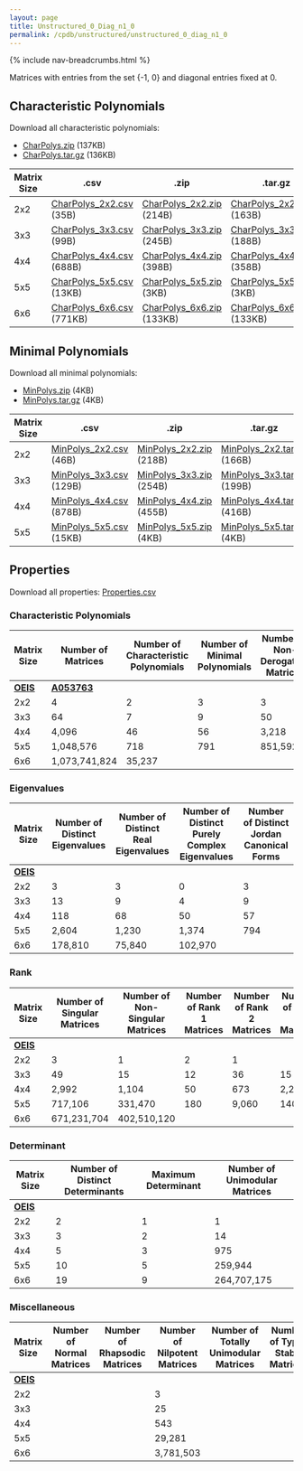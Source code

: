 ```yaml
---
layout: page
title: Unstructured_0_Diag_n1_0
permalink: /cpdb/unstructured/unstructured_0_diag_n1_0
---
```


{% include nav-breadcrumbs.html %}

Matrices with entries from the set {-1, 0} and diagonal entries fixed at 0.

## Characteristic Polynomials

Download all characteristic polynomials:
- <a href="http://cpdb.bohemianmatrices.com/Unstructured/Unstructured_0_Diag_n1_0/Data/CharPolys.zip">CharPolys.zip</a> (137KB)
- <a href="http://cpdb.bohemianmatrices.com/Unstructured/Unstructured_0_Diag_n1_0/Data/CharPolys.tar.gz">CharPolys.tar.gz</a> (136KB)

| Matrix Size | .csv | .zip | .tar.gz |
| --- | --- | --- | --- |
| 2x2 | <a href="http://cpdb.bohemianmatrices.com/Unstructured/Unstructured_0_Diag_n1_0/Data/CharPolys_2x2.csv">CharPolys_2x2.csv</a> (35B)| <a href="http://cpdb.bohemianmatrices.com/Unstructured/Unstructured_0_Diag_n1_0/Data/CharPolys_2x2.zip">CharPolys_2x2.zip</a> (214B)| <a href="http://cpdb.bohemianmatrices.com/Unstructured/Unstructured_0_Diag_n1_0/Data/CharPolys_2x2.tar.gz">CharPolys_2x2.tar.gz</a> (163B) |
| 3x3 | <a href="http://cpdb.bohemianmatrices.com/Unstructured/Unstructured_0_Diag_n1_0/Data/CharPolys_3x3.csv">CharPolys_3x3.csv</a> (99B)| <a href="http://cpdb.bohemianmatrices.com/Unstructured/Unstructured_0_Diag_n1_0/Data/CharPolys_3x3.zip">CharPolys_3x3.zip</a> (245B)| <a href="http://cpdb.bohemianmatrices.com/Unstructured/Unstructured_0_Diag_n1_0/Data/CharPolys_3x3.tar.gz">CharPolys_3x3.tar.gz</a> (188B) |
| 4x4 | <a href="http://cpdb.bohemianmatrices.com/Unstructured/Unstructured_0_Diag_n1_0/Data/CharPolys_4x4.csv">CharPolys_4x4.csv</a> (688B)| <a href="http://cpdb.bohemianmatrices.com/Unstructured/Unstructured_0_Diag_n1_0/Data/CharPolys_4x4.zip">CharPolys_4x4.zip</a> (398B)| <a href="http://cpdb.bohemianmatrices.com/Unstructured/Unstructured_0_Diag_n1_0/Data/CharPolys_4x4.tar.gz">CharPolys_4x4.tar.gz</a> (358B) |
| 5x5 | <a href="http://cpdb.bohemianmatrices.com/Unstructured/Unstructured_0_Diag_n1_0/Data/CharPolys_5x5.csv">CharPolys_5x5.csv</a> (13KB)| <a href="http://cpdb.bohemianmatrices.com/Unstructured/Unstructured_0_Diag_n1_0/Data/CharPolys_5x5.zip">CharPolys_5x5.zip</a> (3KB)| <a href="http://cpdb.bohemianmatrices.com/Unstructured/Unstructured_0_Diag_n1_0/Data/CharPolys_5x5.tar.gz">CharPolys_5x5.tar.gz</a> (3KB) |
| 6x6 | <a href="http://cpdb.bohemianmatrices.com/Unstructured/Unstructured_0_Diag_n1_0/Data/CharPolys_6x6.csv">CharPolys_6x6.csv</a> (771KB)| <a href="http://cpdb.bohemianmatrices.com/Unstructured/Unstructured_0_Diag_n1_0/Data/CharPolys_6x6.zip">CharPolys_6x6.zip</a> (133KB)| <a href="http://cpdb.bohemianmatrices.com/Unstructured/Unstructured_0_Diag_n1_0/Data/CharPolys_6x6.tar.gz">CharPolys_6x6.tar.gz</a> (133KB) |

## Minimal Polynomials

Download all minimal polynomials:
- <a href="http://cpdb.bohemianmatrices.com/Unstructured/Unstructured_0_Diag_n1_0/Data/MinPolys.zip">MinPolys.zip</a> (4KB)
- <a href="http://cpdb.bohemianmatrices.com/Unstructured/Unstructured_0_Diag_n1_0/Data/MinPolys.tar.gz">MinPolys.tar.gz</a> (4KB)

| Matrix Size | .csv | .zip | .tar.gz |
| --- | --- | --- | --- |
| 2x2 | <a href="http://cpdb.bohemianmatrices.com/Unstructured/Unstructured_0_Diag_n1_0/Data/MinPolys_2x2.csv">MinPolys_2x2.csv</a> (46B)| <a href="http://cpdb.bohemianmatrices.com/Unstructured/Unstructured_0_Diag_n1_0/Data/MinPolys_2x2.zip">MinPolys_2x2.zip</a> (218B)| <a href="http://cpdb.bohemianmatrices.com/Unstructured/Unstructured_0_Diag_n1_0/Data/MinPolys_2x2.tar.gz">MinPolys_2x2.tar.gz</a> (166B) |
| 3x3 | <a href="http://cpdb.bohemianmatrices.com/Unstructured/Unstructured_0_Diag_n1_0/Data/MinPolys_3x3.csv">MinPolys_3x3.csv</a> (129B)| <a href="http://cpdb.bohemianmatrices.com/Unstructured/Unstructured_0_Diag_n1_0/Data/MinPolys_3x3.zip">MinPolys_3x3.zip</a> (254B)| <a href="http://cpdb.bohemianmatrices.com/Unstructured/Unstructured_0_Diag_n1_0/Data/MinPolys_3x3.tar.gz">MinPolys_3x3.tar.gz</a> (199B) |
| 4x4 | <a href="http://cpdb.bohemianmatrices.com/Unstructured/Unstructured_0_Diag_n1_0/Data/MinPolys_4x4.csv">MinPolys_4x4.csv</a> (878B)| <a href="http://cpdb.bohemianmatrices.com/Unstructured/Unstructured_0_Diag_n1_0/Data/MinPolys_4x4.zip">MinPolys_4x4.zip</a> (455B)| <a href="http://cpdb.bohemianmatrices.com/Unstructured/Unstructured_0_Diag_n1_0/Data/MinPolys_4x4.tar.gz">MinPolys_4x4.tar.gz</a> (416B) |
| 5x5 | <a href="http://cpdb.bohemianmatrices.com/Unstructured/Unstructured_0_Diag_n1_0/Data/MinPolys_5x5.csv">MinPolys_5x5.csv</a> (15KB)| <a href="http://cpdb.bohemianmatrices.com/Unstructured/Unstructured_0_Diag_n1_0/Data/MinPolys_5x5.zip">MinPolys_5x5.zip</a> (4KB)| <a href="http://cpdb.bohemianmatrices.com/Unstructured/Unstructured_0_Diag_n1_0/Data/MinPolys_5x5.tar.gz">MinPolys_5x5.tar.gz</a> (4KB) |



## Properties

Download all properties: <a href="http://cpdb.bohemianmatrices.com/Unstructured/Unstructured_0_Diag_n1_0/Properties.csv">Properties.csv</a>

### Characteristic Polynomials

| Matrix Size | Number of Matrices | Number of Characteristic Polynomials | Number of Minimal Polynomials | Number of Non-Derogatory Matrices | Maximum Characteristic Height |
| --- | --- | --- | --- | --- | --- |
| [__OEIS__](https://oeis.org/) | [__A053763__](https://oeis.org/A053763) | | | | |
| 2x2 | 4 | 2 | 3 | 3 | 1 |
| 3x3 | 64 | 7 | 9 | 50 | 3 |
| 4x4 | 4,096 | 46 | 56 | 3,218 | 8 |
| 5x5 | 1,048,576 | 718 | 791 | 851,592 | 20 |
| 6x6 | 1,073,741,824 | 35,237 | | | 45 |

### Eigenvalues

| Matrix Size | Number of Distinct Eigenvalues | Number of Distinct Real Eigenvalues | Number of Distinct Purely Complex Eigenvalues | Number of Distinct Jordan Canonical Forms |
| --- | --- | --- | --- | --- |
| [__OEIS__](https://oeis.org/) | | | | |
| 2x2 | 3 | 3 | 0 | 3 |
| 3x3 | 13 | 9 | 4 | 9 |
| 4x4 | 118 | 68 | 50 | 57 |
| 5x5 | 2,604 | 1,230 | 1,374 | 794 |
| 6x6 | 178,810 | 75,840 | 102,970 | |

### Rank

| Matrix Size | Number of Singular Matrices | Number of Non-Singular Matrices | Number of Rank 1 Matrices | Number of Rank 2 Matrices | Number of Rank 3 Matrices | Number of Rank 4 Matrices | Number of Rank 5 Matrices | Number of Rank 6 Matrices |
| --- | --- | --- | --- | --- | --- | --- | --- | --- |
| [__OEIS__](https://oeis.org/) | | | | | | | | |
| 2x2 | 3 | 1 | 2 | 1 | | | | |
| 3x3 | 49 | 15 | 12 | 36 | 15 | | | |
| 4x4 | 2,992 | 1,104 | 50 | 673 | 2,268 | 1,104 | | |
| 5x5 | 717,106 | 331,470 | 180 | 9,060 | 140,325 | 567,540 | 331,470 | |
| 6x6 | 671,231,704 | 402,510,120 | | | | | | |

### Determinant

| Matrix Size | Number of Distinct Determinants | Maximum Determinant | Number of Unimodular Matrices |
| --- | --- | --- | --- |
| [__OEIS__](https://oeis.org/) | | | |
| 2x2 | 2 | 1 | 1 |
| 3x3 | 3 | 2 | 14 |
| 4x4 | 5 | 3 | 975 |
| 5x5 | 10 | 5 | 259,944 |
| 6x6 | 19 | 9 | 264,707,175 |

### Miscellaneous

| Matrix Size | Number of Normal Matrices | Number of Rhapsodic Matrices | Number of Nilpotent Matrices | Number of Totally Unimodular Matrices | Number of Type I Stable Matrices | Number of Type II Stable Matrices |
| --- | --- | --- | --- | --- | --- | --- |
| [__OEIS__](https://oeis.org/) | | | | | | |
| 2x2 | | | 3 | | | |
| 3x3 | | | 25 | | | |
| 4x4 | | | 543 | | | |
| 5x5 | | | 29,281 | | | |
| 6x6 | | | 3,781,503 | | | |

